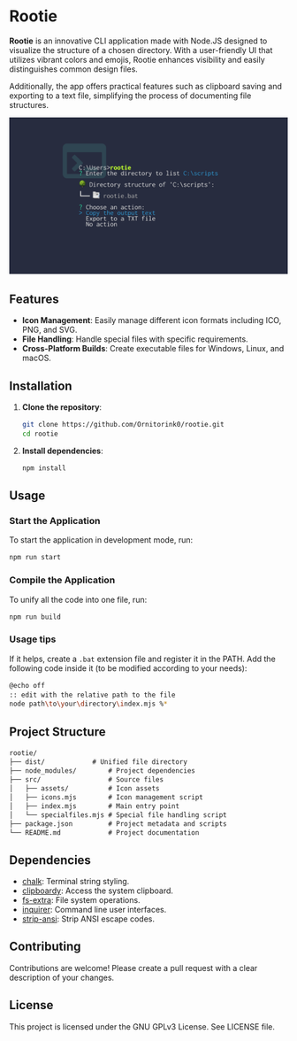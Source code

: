 # Rootie

**Rootie** is an innovative CLI application made with Node.JS designed to visualize the structure of a chosen directory. With a user-friendly UI that utilizes vibrant colors and emojis, Rootie enhances visibility and easily distinguishes common design files.

Additionally, the app offers practical features such as clipboard saving and exporting to a text file, simplifying the process of documenting file structures.

![rootie Manifest](./img/rootie-manifest.png)

## Features

- **Icon Management**: Easily manage different icon formats including ICO, PNG, and SVG.
- **File Handling**: Handle special files with specific requirements.
- **Cross-Platform Builds**: Create executable files for Windows, Linux, and macOS.

## Installation

1. **Clone the repository**:

   ```sh
   git clone https://github.com/Ornitorink0/rootie.git
   cd rootie
   ```
2. **Install dependencies**:

   ```sh
   npm install
   ```

## Usage

### Start the Application

To start the application in development mode, run:

```sh
npm run start
```

### Compile the Application

To unify all the code into one file, run:

```sh
npm run build
```

### Usage tips

If it helps, create a `.bat` extension file and register it in the PATH. Add the following code inside it (to be modified according to your needs):

```sh
@echo off
:: edit with the relative path to the file
node path\to\your\directory\index.mjs %*
```

## Project Structure

```
rootie/
├── dist/        	 # Unified file directory
├── node_modules/        # Project dependencies
├── src/                 # Source files
│   ├── assets/          # Icon assets
│   ├── icons.mjs        # Icon management script
│   ├── index.mjs        # Main entry point
│   └── specialfiles.mjs # Special file handling script
├── package.json         # Project metadata and scripts
└── README.md            # Project documentation
```

## Dependencies

- [chalk](https://www.npmjs.com/package/chalk): Terminal string styling.
- [clipboardy](https://www.npmjs.com/package/clipboardy): Access the system clipboard.
- [fs-extra](https://www.npmjs.com/package/fs-extra): File system operations.
- [inquirer](https://www.npmjs.com/package/inquirer): Command line user interfaces.
- [strip-ansi](https://www.npmjs.com/package/strip-ansi): Strip ANSI escape codes.

## Contributing

Contributions are welcome! Please create a pull request with a clear description of your changes.

## License

This project is licensed under the GNU GPLv3 License. See LICENSE file.
